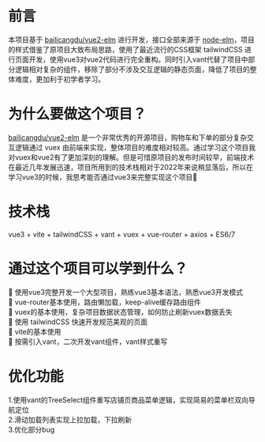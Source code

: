 # 前言
本项目基于 [bailicangdu/vue2-elm](https://github.com/bailicangdu/vue2-elm) 进行开发，接口全部来源于 [node-elm](https://github.com/bailicangdu/node-elm/blob/master/API.md)，项目的样式借鉴了原项目大致布局思路，使用了最近流行的CSS框架 tailwindCSS 进行页面开发，使用vue3对vue2代码进行完全重构。同时引入vant代替了项目中部分逻辑相对复杂的组件，移除了部分不涉及交互逻辑的静态页面，降低了项目的整体难度，更加利于初学者学习。

# 为什么要做这个项目？
[bailicangdu/vue2-elm](https://github.com/bailicangdu/vue2-elm) 是一个非常优秀的开源项目，购物车和下单的部分复杂交互逻辑通过 vuex 由前端来实现，整体项目的难度相对较高。通过学习这个项目我对vuex和vue2有了更加深刻的理解。但是可惜原项目的发布时间较早，前端技术在最近几年发展迅速，项目所用到的技术栈相对于2022年来说稍显落后，所以在学习vue3的时候，我思考能否通过vue3来完整实现这个项目🤔

# 技术栈
vue3 + vite + tailwindCSS + vant + vuex + vue-router + axios + ES6/7

# 通过这个项目可以学到什么？
🐂 使用vue3完整开发一个大型项目，熟练vue3基本语法，熟悉vue3开发模式  
🐂 vue-router基本使用，路由懒加载，keep-alive缓存路由组件  
🐂 vuex的基本使用，复杂项目数据状态管理，如何防止刷新vuex数据丢失  
🐂 使用 tailwindCSS 快速开发规范美观的页面  
🐂 vite的基本使用  
🐂 按需引入vant，二次开发vant组件，vant样式重写

# 优化功能
1.使用vant的TreeSelect组件重写店铺页商品菜单逻辑，实现简易的菜单栏双向导航定位  
2.滑动加载列表实现上拉加载，下拉刷新  
3.优化部分bug  
